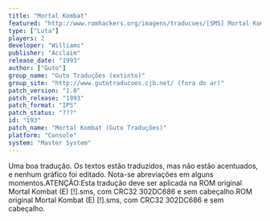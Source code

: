 ```yaml
---
title: "Mortal Kombat"
featured: "http://www.romhackers.org/imagens/traducoes/[SMS] Mortal Kombat - Guto Traduções - 1.png"
type: ["Luta"]
players: 2
developer: "Williams"
publisher: "Acclaim"
release_date: "1993"
author: ["Guto"]
group_name: "Guto Traduções (extinto)"
group_site: "http://www.gutotraducoes.cjb.net/ (fora do ar)"
patch_version: "1.0"
patch_release: "1993"
patch_format: "IPS"
patch_status: "???"
id: "193"
patch_name: "Mortal Kombat (Guto Traduções)"
platform: "Console"
system: "Master System"
---
```


Uma boa tradução. Os textos estão traduzidos, mas não estão acentuados, e nenhum gráfico foi editado. Nota-se abreviações em alguns momentos.ATENÇÃO:Esta tradução deve ser aplicada na ROM original Mortal Kombat (E) [!].sms, com CRC32 302DC686 e sem cabeçalho.ROM original Mortal Kombat (E) [!].sms, com CRC32 302DC686 e sem cabeçalho.